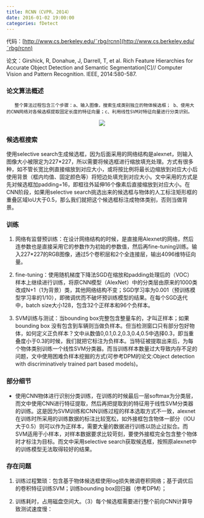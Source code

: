 ```yaml
---
title: RCNN（CVPR，2014）
date: 2016-01-02 19:00:00
categories: fDetect
---
```


<script type="text/javascript" src="http://cdn.mathjax.org/mathjax/latest/MathJax.js?config=default"></script>

代码：[http://www.cs.berkeley.edu/˜rbg/rcnn](http://www.cs.berkeley.edu/˜rbg/rcnn)

论文：Girshick, R, Donahue, J, Darrell, T, et al. Rich Feature Hierarchies for Accurate Object Detection and Semantic Segmentation[C]// Computer Vision and Pattern Recognition. IEEE, 2014:580-587.

### 论文算法概述

       整个算法过程包含三个步骤：a、输入图像，搜索生成类别独立的物体候选框； b、使用大的CNN网络对各候选框提取固定长度的特征向量；c、利用线性SVM对特征向量进行分类识别。

<center><img src="{{ site.baseurl }}/images/pdDetect/rcnn1.jpg"></center>

### 候选框搜索

   使用selective search生成候选框，因为后面采用的网络结构是alexnet，则输入图像大小被限定为227*227，所以需要将候选框进行缩放填充处理。方式有很多种，如不管长宽比例直接缩放到对应大小，或将按比例将最长边缩放到对应大小后使用背景（框内均值、固定颜色等）将短边处填充到对应大小。文中采用的方式是先对候选框加padding=16，即框往外延伸16个像素后直接缩放到对应大小。在CNN阶段，如果用selective search挑选出来的候选框与物体的人工标注矩形框的重叠区域IoU大于0.5，那么我们就把这个候选框标注成物体类别，否则当做背景。

### 训练

1. 网络有监督预训练：在设计网络结构的时候，是直接用Alexnet的网络，然后连参数也是直接采用它的参数作为初始的参数值，然后再fine-tuning训练。输入227*227的RGB图像，通过5个卷积层和2个全连接层，输出4096维特征向量。

2. fine-tuning：使用随机梯度下降法SGD在缩放和padding处理后的（VOC）样本上继续进行训练，将原CNN模型（AlexNet）中的分类层由原来的1000类改成N+1（1为背景）类，其他网络结构不变；SGD学习率为0.001（预训练模型学习率的1/10），即微调优而不破坏预训练模型的结果。在每个SGD迭代中，batch size大小128，包含32个正样本和96个负样本。

3.  SVM训练与测试：当bounding box完整包含整量车的，才叫正样本；如果bounding box 没有包含到车辆则当做负样本。但当检测窗口只有部分包好物体，如何定义正负样本？文中从数值0,0.1,0.2,0.3,0.4,0.5中选择0.3，即当重叠度小于0.3的时候，我们就把它标注为负样本。当特征被提取出来后，为每个物体类别训练一个线性SVM分类器。而当训练样本数量过大导致内存不足的问题，文中使用困难负样本挖掘的方式(可参考DPM的论文:Object detection with discriminatively trained part based models)。

### 部分细节

* 使用CNN物体进行识别分类训练，在训练的时候最后一层softmax为分类层，而文中使用CNN进行特征提取，然后再把提取到的特征用于线性SVM分类器的训练。这是因为SVM训练和CNN训练过程的样本选取方式不一致，alexnet在训练时所采用的训练数据的标注比较宽松，如外接框包含物体一部分（IOU大于0.5）则可以作为正样本，需要大量的数据进行训练以防止过拟合。而SVM适用于小样本，对样本数据要求比较苛刻，要使外接框完全包含整个物体时才标注为目标。而文中采用selective search获取候选框，按照原alexnet中的训练模型无法取得较好的结果。

### 存在问题

1. 训练过程繁琐：包含基于物体候选框使用log损失微调卷积网络；基于调优后的卷积特征训练SVM；训练bounding box回归器（参考DPM）；

2. 训练耗时，占用磁盘空间大。（3）每个候选框需要进行整个前向CNN计算导致测试速度慢：


